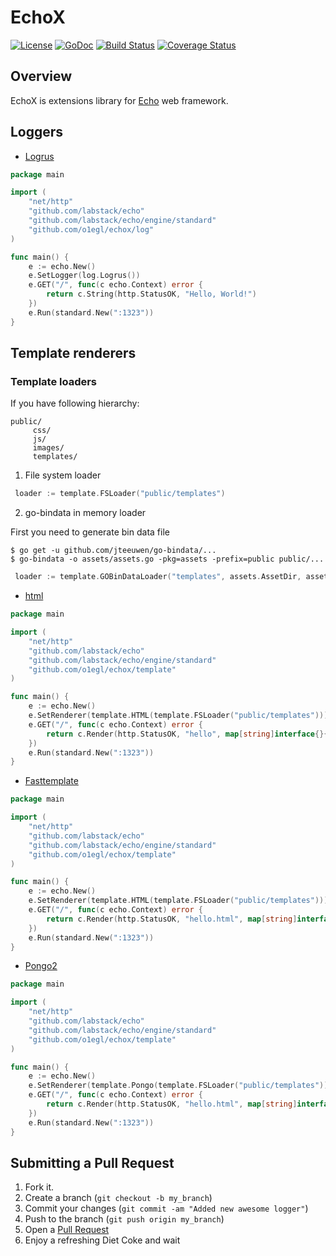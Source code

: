 # EchoX
[![License](http://img.shields.io/:license-mit-blue.svg)](LICENSE)
[![GoDoc](https://godoc.org/github.com/o1egl/echox?status.svg)](https://godoc.org/github.com/o1egl/echox)
[![Build Status](http://img.shields.io/travis/o1egl/echox.svg?style=flat-square)](https://travis-ci.org/o1egl/echox)
[![Coverage Status](http://img.shields.io/coveralls/o1egl/echox.svg?style=flat-square)](https://coveralls.io/r/o1egl/echox)

## Overview

EchoX is extensions library for [Echo](https://github.com/labstack/echo) web framework.

## Loggers

- [Logrus](https://github.com/Sirupsen/logrus)

```go
package main

import (
    "net/http"
    "github.com/labstack/echo"
    "github.com/labstack/echo/engine/standard"
    "github.com/o1egl/echox/log"
)

func main() {
    e := echo.New()
    e.SetLogger(log.Logrus())
    e.GET("/", func(c echo.Context) error {
        return c.String(http.StatusOK, "Hello, World!")
    })
    e.Run(standard.New(":1323"))
}
```

## Template renderers

### Template loaders

If you have following hierarchy:
```
public/
     css/
     js/
     images/
     templates/
```

1. File system loader

```go
 loader := template.FSLoader("public/templates")
```

2. go-bindata in memory loader

First you need to generate bin data file

```
$ go get -u github.com/jteeuwen/go-bindata/...
$ go-bindata -o assets/assets.go -pkg=assets -prefix=public public/...
```

```go
 loader := template.GOBinDataLoader("templates", assets.AssetDir, assets.Asset)
```

- [html](https://golang.org/pkg/html/template/)
```go
package main

import (
    "net/http"
    "github.com/labstack/echo"
    "github.com/labstack/echo/engine/standard"
    "github.com/o1egl/echox/template"
)

func main() {
    e := echo.New()
    e.SetRenderer(template.HTML(template.FSLoader("public/templates")))
    e.GET("/", func(c echo.Context) error {
        return c.Render(http.StatusOK, "hello", map[string]interface{}{"Name": "Joe"})
    })
    e.Run(standard.New(":1323"))
}
```
- [Fasttemplate](https://github.com/valyala/fasttemplate)
```go
package main

import (
    "net/http"
    "github.com/labstack/echo"
    "github.com/labstack/echo/engine/standard"
    "github.com/o1egl/echox/template"
)

func main() {
    e := echo.New()
    e.SetRenderer(template.HTML(template.FSLoader("public/templates")))
    e.GET("/", func(c echo.Context) error {
        return c.Render(http.StatusOK, "hello.html", map[string]interface{}{"Name": "Joe"})
    })
    e.Run(standard.New(":1323"))
}
```

- [Pongo2](https://github.com/flosch/pongo2)
```go
package main

import (
    "net/http"
    "github.com/labstack/echo"
    "github.com/labstack/echo/engine/standard"
    "github.com/o1egl/echox/template"
)

func main() {
    e := echo.New()
    e.SetRenderer(template.Pongo(template.FSLoader("public/templates")))
    e.GET("/", func(c echo.Context) error {
        return c.Render(http.StatusOK, "hello.html", map[string]interface{}{"name": "Joe"})
    })
    e.Run(standard.New(":1323"))
}
```

## Submitting a Pull Request

1. Fork it.
2. Create a branch (`git checkout -b my_branch`)
3. Commit your changes (`git commit -am "Added new awesome logger"`)
4. Push to the branch (`git push origin my_branch`)
5. Open a [Pull Request](https://github.com/o1egl/echox/pulls)
6. Enjoy a refreshing Diet Coke and wait
